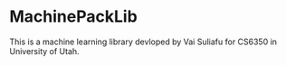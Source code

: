 # MachinePackLib
This is a machine learning library devloped by Vai Suliafu for CS6350 in University of Utah.
